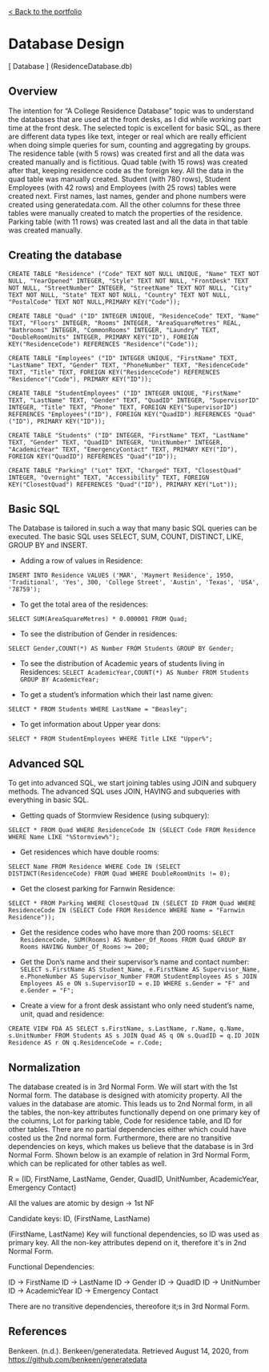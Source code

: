 [< Back to the portfolio](https://s-bishnoi.github.io/shubham-bishnoi/)

# Database Design

[ Database ] (ResidenceDatabase.db)
 
## Overview

The intention for “A College Residence Database” topic was to understand the databases that are used at the front desks, as I did while working part time at the front desk. The selected topic is excellent for basic SQL, as there are different data types like text, integer or real which are really efficient when doing simple queries for sum, counting and aggregating by groups. The residence table (with 5 rows) was created first and all the data was created manually and is fictitious. Quad table (with 15 rows) was created after that, keeping residence code as the foreign key. All the data in the quad table was manually created. Student (with 780 rows), Student Employees (with 42 rows) and Employees (with 25 rows) tables were created next. First names, last names, gender and phone numbers were created using generatedata.com. All the other columns for these three tables were manually created to match the properties of the residence. Parking table (with 11 rows) was created last and all the data in that table was created manually.

## Creating the database

`CREATE TABLE "Residence" ("Code" TEXT NOT NULL UNIQUE, "Name" TEXT NOT NULL, "YearOpened" INTEGER, "Style" TEXT NOT NULL, "FrontDesk" TEXT NOT NULL, "StreetNumber" INTEGER, "StreetName" TEXT NOT NULL, "City" TEXT NOT NULL, "State" TEXT NOT NULL, "Country" TEXT NOT NULL, "PostalCode" TEXT NOT NULL,PRIMARY KEY("Code"));`

`CREATE TABLE "Quad" ("ID" INTEGER UNIQUE, "ResidenceCode" TEXT, "Name" TEXT, "Floors" INTEGER, "Rooms" INTEGER, "AreaSquareMetres" REAL, "Bathrooms" INTEGER, "CommonRooms" INTEGER, "Laundry" TEXT, "DoubleRoomUnits" INTEGER, PRIMARY KEY("ID"), FOREIGN KEY("ResidenceCode") REFERENCES "Residence"("Code"));`

`CREATE TABLE "Employees" ("ID" INTEGER UNIQUE, "FirstName" TEXT, "LastName" TEXT, "Gender" TEXT, "PhoneNumber" TEXT, "ResidenceCode" TEXT, "Title" TEXT, FOREIGN KEY("ResidenceCode") REFERENCES "Residence"("Code"), PRIMARY KEY("ID"));`

`CREATE TABLE "StudentEmployees" ("ID" INTEGER UNIQUE, "FirstName" TEXT, "LastName" TEXT, "Gender" TEXT, "QuadID" INTEGER, "SupervisorID" INTEGER, "Title" TEXT, "Phone" TEXT, FOREIGN KEY("SupervisorID") REFERENCES "Employees"("ID"), FOREIGN KEY("QuadID") REFERENCES "Quad"("ID"), PRIMARY KEY("ID"));`

`CREATE TABLE "Students" ("ID" INTEGER, "FirstName" TEXT, "LastName" TEXT, "Gender" TEXT, "QuadID" INTEGER, "UnitNumber" INTEGER, "AcademicYear" TEXT, "EmergencyContact" TEXT, PRIMARY KEY("ID"), FOREIGN KEY("QuadID") REFERENCES "Quad"("ID"));`

`CREATE TABLE "Parking" ("Lot" TEXT, "Charged" TEXT, "ClosestQuad" INTEGER, "Overnight" TEXT, "Accessibility" TEXT, FOREIGN KEY("ClosestQuad") REFERENCES "Quad"("ID"), PRIMARY KEY("Lot"));`

## Basic SQL

The Database is tailored in such a way that many basic SQL queries can be executed. The basic SQL uses SELECT, SUM, COUNT, DISTINCT, LIKE, GROUP BY and INSERT.

- Adding a row of values in Residence:

`INSERT INTO Residence VALUES ('MAR', 'Maymert Residence', 1950, 'Traditional', 'Yes', 300, 'College Street', 'Austin', 'Texas', 'USA', '78759');`

- To get the total area of the residences:

`SELECT SUM(AreaSquareMetres) * 0.000001 FROM Quad;`

- To see the distribution of Gender in residences:

`SELECT Gender,COUNT(*) AS Number FROM Students GROUP BY Gender;`

- To see the distribution of Academic years of students living in Residences:
`SELECT AcademicYear,COUNT(*) AS Number FROM Students GROUP BY AcademicYear;`

- To get a student’s information which their last name given:

`SELECT * FROM Students WHERE LastName = "Beasley";`

- To get information about Upper year dons:

`SELECT * FROM StudentEmployees WHERE Title LIKE "Upper%";`


## Advanced SQL

To get into advanced SQL, we start joining tables using JOIN and subquery methods. The advanced SQL uses JOIN, HAVING and subqueries with everything in basic SQL.

- Getting quads of Stormview Residence (using subquery):

`SELECT * FROM Quad WHERE ResidenceCode IN (SELECT Code FROM Residence WHERE Name LIKE "%Stormview%");`

- Get residences which have double rooms:

`SELECT Name FROM Residence WHERE Code IN (SELECT DISTINCT(ResidenceCode) FROM Quad WHERE DoubleRoomUnits != 0);`

- Get the closest parking for Farnwin Residence:

`SELECT * FROM Parking WHERE ClosestQuad IN (SELECT ID FROM Quad WHERE ResidenceCode IN (SELECT Code FROM Residence WHERE Name = "Farnwin Residence"));`

- Get the residence codes who have more than 200 rooms:
`SELECT ResidenceCode, SUM(Rooms) AS Number_Of_Rooms FROM Quad GROUP BY Rooms HAVING Number_Of_Rooms >= 200;`

- Get the Don’s name and their supervisor’s name and contact number:
`SELECT s.FirstName AS Student_Name, e.FirstName AS Supervisor_Name, e.PhoneNumber AS Supervisor_Number FROM StudentEmployees AS s JOIN Employees AS e ON s.SupervisorID = e.ID WHERE s.Gender = "F" and e.Gender = "F";`

- Create a view for a front desk assistant who only need student’s name, unit, quad and residence:

`CREATE VIEW FDA AS SELECT s.FirstName, s.LastName, r.Name, q.Name, s.UnitNumber FROM Students AS s JOIN Quad AS q ON s.QuadID = q.ID JOIN Residence AS r ON q.ResidenceCode = r.Code;`

## Normalization

The database created is in 3rd Normal Form. We will start with the 1st Normal form. The database is designed with atomicity property. All the values in the database are atomic. This leads us to 2nd Normal form, in all the tables, the non-key attributes functionally depend on one primary key of the columns, Lot for parking table, Code for residence table, and ID for other tables. There are no partial dependencies either which could have costed us the 2nd normal form. Furthermore, there are no transitive dependencies on keys, which makes us believe that the database is in 3rd Normal Form. Shown below is an example of relation in 3rd Normal Form, which can be replicated for other tables as well.


R = (ID, FirstName, LastName, Gender, QuadID, UnitNumber, AcademicYear, Emergency Contact)

All the values are atomic by design -> 1st NF

Candidate keys: ID, (FirstName, LastName)

(FirstName, LastName) Key will functional dependencies, so ID was used as primary key. All the non-key attributes depend on it, therefore it's in 2nd Normal Form.

Functional Dependencies:

ID -> FirstName
ID -> LastName
ID -> Gender
ID -> QuadID
ID -> UnitNumber
ID -> AcademicYear
ID -> Emergency Contact

There are no transitive dependencies, thereofore it;s in 3rd Normal Form.

## References

Benkeen. (n.d.). Benkeen/generatedata. Retrieved August 14, 2020, from https://github.com/benkeen/generatedata